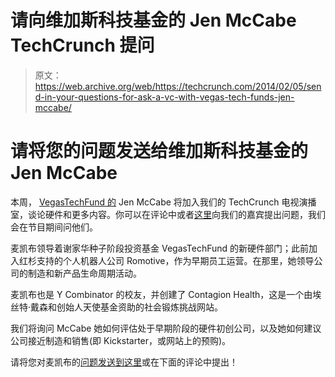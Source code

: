 # 请向维加斯科技基金的 Jen McCabe TechCrunch 提问

> 原文：<https://web.archive.org/web/https://techcrunch.com/2014/02/05/send-in-your-questions-for-ask-a-vc-with-vegas-tech-funds-jen-mccabe/>

# 请将您的问题发送给维加斯科技基金的 Jen McCabe

本周， [VegasTechFund 的](https://web.archive.org/web/20230130003043/http://vegastechfund.com/) Jen McCabe 将加入我们的 TechCrunch 电视演播室，谈论硬件和更多内容。你可以在评论中或者[这里](https://web.archive.org/web/20230130003043/mailto:askavc@beta.techcrunch.com)向我们的嘉宾提出问题，我们会在节目期间问他们。

麦凯布领导着谢家华种子阶段投资基金 VegasTechFund 的新硬件部门；此前加入红杉支持的个人机器人公司 Romotive，作为早期员工运营。在那里，她领导公司的制造和新产品生命周期活动。

麦凯布也是 Y Combinator 的校友，并创建了 Contagion Health，这是一个由埃丝特·戴森和创始人天使基金资助的社会锻炼挑战网站。

我们将询问 McCabe 她如何评估处于早期阶段的硬件初创公司，以及她如何建议公司接近制造和销售(即 Kickstarter，或网站上的预购)。

请将您对麦凯布的[问题发送到这里](https://web.archive.org/web/20230130003043/mailto:askavc@beta.techcrunch.com)或在下面的评论中提出！